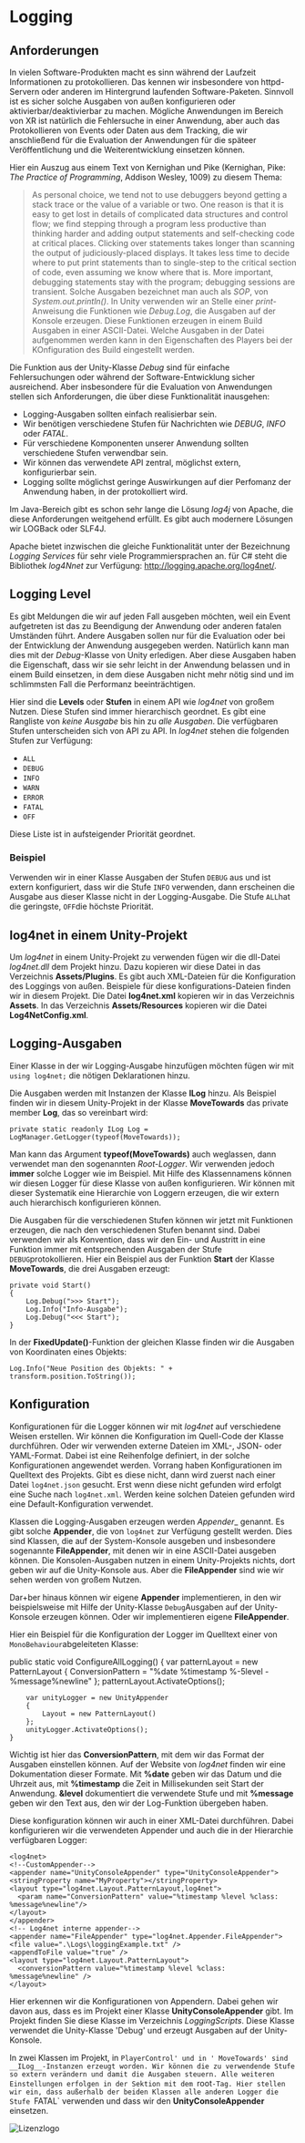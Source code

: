# Logging

## Anforderungen
In vielen Software-Produkten macht es sinn während der Laufzeit Informationen zu protokollieren.
Das kennen wir insbesondere von httpd-Servern oder anderen im Hintergrund laufenden Software-Paketen.
Sinnvoll ist es sicher solche Ausgaben von außen konfigurieren oder aktivierbar/deaktivierbar zu machen.
Mögliche Anwendungen im Bereich von XR ist natürlich die Fehlersuche in einer Anwendung,
aber auch das Protokollieren von Events oder Daten aus dem Tracking, die wir anschließend
für die Evaluation der Anwendungen für die späteer Veröffentlichung und die Weiterentwicklung
einsetzen können.

Hier ein Auszug aus einem Text von Kernighan und Pike (Kernighan, Pike: *The Practice of Programming*, Addison 
Wesley, 1009) zu diesem Thema:
> As personal
> choice, we tend not to use debuggers beyond getting a stack trace or the
> value of a variable or two. One reason is that it is easy to get lost in details
> of complicated data structures and control flow; we find stepping through a
> program less productive than thinking harder and adding output statements
> and self-checking code at critical places. Clicking over statements takes longer
> than scanning the output of judiciously-placed displays. It takes less time
> to decide where to put print statements than to single-step to the critical section
> of code, even assuming we know where that is. More important, debugging
> statements stay with the program; debugging sessions are transient.
Solche Ausgaben bezeichnet man auch als *SOP*, von *System.out.println()*.
In Unity verwenden wir an Stelle einer *print*-Anweisung die Funktionen 
wie *Debug.Log*, die Ausgaben auf der Konsole erzeugen. 
Diese Funktionen erzeugen in einem Build Ausgaben in einer ASCII-Datei. 
Welche Ausgaben in der Datei aufgenommen werden kann in den Eigenschaften des Players
bei der KOnfiguration des Build eingestellt werden.

Die Funktion aus der Unity-Klasse *Debug* sind für einfache Fehlersuchungen
oder während der Software-Entwicklung sicher ausreichend.
Aber insbesondere für die Evaluation von Anwendungen stellen sich Anforderungen,
die über diese Funktionalität inausgehen:
- Logging-Ausgaben sollten einfach realisierbar sein.
- Wir benötigen verschiedene Stufen für Nachrichten wie *DEBUG*, *INFO* oder *FATAL*.
- Für verschiedene Komponenten unserer Anwendung sollten verschiedene Stufen verwendbar sein.
- Wir können das verwendete API zentral, möglichst extern, konfigurierbar sein.
- Logging sollte möglichst geringe Auswirkungen auf dier Perfomanz der Anwendung haben, in der protokolliert wird.

Im Java-Bereich gibt es schon sehr lange die Lösung *log4j* von Apache, die diese Anforderungen
weitgehend erfüllt. Es gibt auch modernere Lösungen wir LOGBack oder SLF4J.

Apache bietet inzwischen die gleiche Funktionalität unter der Bezeichnung *Logging Services* für sehr viele Programmiersprachen an. 
für C# steht die Bibliothek *log4Nnet* zur Verfügung: <http://logging.apache.org/log4net/>.


## Logging Level
Es gibt Meldungen die wir auf jeden Fall ausgeben möchten, weil ein Event aufgetreten ist das zu Beendigung der Anwendung
oder anderen fatalen Umständen führt. Andere Ausgaben sollen nur für die Evaluation oder bei der Entwicklung der Anwendung
ausgegeben werden. Natürlich kann man dies mit der *Debug*-Klasse von Unity erledigen. Aber diese Ausgaben haben die Eigenschaft,
dass wir sie sehr leicht in der Anwendung belassen und in einem Build einsetzen, in dem diese Ausgaben nicht mehr nötig
sind und im schlimmsten Fall die Performanz beeinträchtigen.

Hier sind die __Levels__ oder __Stufen__ in einem API wie *log4net* von großem Nutzen. Diese Stufen sind immer hierarchisch
geordnet. Es gibt eine Rangliste von *keine Ausgabe* bis hin zu *alle Ausgaben*.
Die verfügbaren Stufen unterscheiden sich von API zu API. In *log4net* stehen die folgenden Stufen zur Verfügung:

+ `ALL`
+ `DEBUG`
+ `INFO`
+ `WARN`
+ `ERROR`
+ `FATAL`
+ `OFF`

Diese Liste ist in aufsteigender Priorität geordnet. 

### Beispiel
Verwenden wir in einer Klasse Ausgaben der Stufen `DEBUG` aus und ist extern konfiguriert, dass wir die Stufe `INFO` verwenden,
dann erscheinen die Ausgabe aus dieser Klasse nicht in der Logging-Ausgabe. Die Stufe `ALL`hat die geringste,
`OFF`die höchste Priorität.

## log4net in einem Unity-Projekt
Um *log4net* in einem Unity-Projekt zu verwenden fügen wir die dll-Datei *log4net.dll* dem Projekt hinzu. Dazu kopieren wir
diese Datei in das Verzeichnis __Assets/Plugins__. Es gibt auch XML-Dateien für die Konfiguration des Loggings von außen.
Beispiele für diese konfigurations-Dateien finden wir in diesem Projekt.
Die Datei __log4net.xml__ kopieren wir in das Verzeichnis __Assets__. In das Verzeichnis __Assets/Resources__
kopieren wir die Datei __Log4NetConfig.xml__.


## Logging-Ausgaben
Einer Klasse in der wir Logging-Ausgabe hinzufügen möchten fügen wir mit `using log4net;` die nötigen Deklarationen hinzu.

Die Ausgaben werden mit Instanzen der Klasse __ILog__ hinzu. Als Beispiel finden wir in diesem Unity-Projekt
in der Klasse __MoveTowards__ das private member __Log__, das so vereinbart wird: 

    private static readonly ILog Log = LogManager.GetLogger(typeof(MoveTowards));

Man kann das Argument __typeof(MoveTowards)__ auch weglassen, dann verwendet man den sogenannten *Root-Logger*. 
Wir verwenden jedoch __immer__ solche Logger wie im Beispiel. Mit Hilfe des Klassennamens können wir diesen Logger
für diese Klasse von außen konfigurieren. Wir können mit dieser Systematik eine Hierarchie von Loggern
erzeugen, die wir extern auch hierarchisch konfigurieren können.

Die Ausgaben für die verschiedenen Stufen können wir jetzt mit Funktionen erzeugen, die nach den verschiedenen Stufen benannt sind.
Dabei verwenden wir als Konvention, dass wir den Ein- und Austritt in eine Funktion immer mit entsprechenden Ausgaben
der Stufe `DEBUG`protokollieren. Hier ein Beispiel aus der Funktion __Start__ der Klasse __MoveTowards__, die
drei Ausgaben erzeugt:

    private void Start()
    {
        Log.Debug(">>> Start");
        Log.Info("Info-Ausgabe");
        Log.Debug("<<< Start");
    }

In der __FixedUpdate()__-Funktion der gleichen Klasse finden wir die Ausgaben von Koordinaten eines Objekts:

    Log.Info("Neue Position des Objekts: " + transform.position.ToString());
  
## Konfiguration
Konfigurationen für die Logger können wir mit *log4net* auf verschiedene Weisen erstellen. Wir können
die Konfiguration im Quell-Code der Klasse durchführen. Oder wir verwenden externe Dateien
im XML-, JSON- oder YAML-Format. Dabei ist eine Reihenfolge definiert, in der solche Konfigurationen
angewendet werden. 
Vorrang haben Konfigurationen im Quelltext des Projekts. 
Gibt es diese nicht, dann wird zuerst nach einer Datei `log4net.json` gesucht. Erst wenn
diese nicht gefunden wird erfolgt eine Suche nach `log4net.xml`. Werden keine solchen Dateien gefunden
wird eine Default-Konfiguration verwendet.

Klassen die Logging-Ausgaben erzeugen werden _Appender__ genannt. Es gibt solche __Appender__, die
von `log4net` zur Verfügung gestellt werden. Dies sind Klassen, die auf der System-Konsole ausgeben und 
insbesondere sogenannte __FileAppender__, mit denen wir in eine ASCII-Datei ausgeben können. Die
Konsolen-Ausgaben nutzen in einem  Unity-Projekts nichts, dort geben wir auf die Unity-Konsole aus.
Aber die __FileAppender__ sind wie wir sehen werden von großem Nutzen.

Dar+ber hinaus können wir eigene __Appender__ implementieren, in den wir beispielsweise mit Hilfe
der Unity-Klasse `Debug`Ausgaben auf der Unity-Konsole erzeugen können. Oder wir implementieren eigene
__FileAppender__.

Hier ein Beispiel für die Konfiguration der Logger im Quelltext einer von `MonoBehaviour`abgeleiteten Klasse:

   public static void ConfigureAllLogging()
    {
        var patternLayout = new PatternLayout
        {
            ConversionPattern = "%date %timestamp %-5level - %message%newline"
        };
        patternLayout.ActivateOptions();
  
        var unityLogger = new UnityAppender
        {
            Layout = new PatternLayout()
        };
        unityLogger.ActivateOptions();
    }
    
Wichtig ist hier das __ConversionPattern__, mit dem wir das Format der Ausgaben einstellen können. 
Auf der Website von *log4net* finden wir eine Dokumentation dieser Formate. Mit __%date__ geben
wir das Datum und die Uhrzeit aus, mit __%timestamp__ die Zeit in Millisekunden seit Start
der Anwendung. __&level__ dokumentiert die verwendete Stufe und mit __%message__ geben wir den Text
aus, den wir der Log-Funktion übergeben haben.

Diese konfiguration können wir auch in einer XML-Datei durchführen. Dabei konfigurieren wir
die verwendeten Appender und auch die in der Hierarchie verfügbaren Logger:

    <log4net> 
    <!--CustomAppender-->
    <appender name="UnityConsoleAppender" type="UnityConsoleAppender">
    <stringProperty name="MyProperty"></stringProperty>
    <layout type="log4net.Layout.PatternLayout,log4net">
      <param name="ConversionPattern" value="%timestamp %level %class: %message%newline"/>
    </layout>
    </appender>
    <!-- Log4net interne appender-->
    <appender name="FileAppender" type="log4net.Appender.FileAppender">
    <file value=".\Logs\loggingExample.txt" />
    <appendToFile value="true" />
    <layout type="log4net.Layout.PatternLayout">
      <conversionPattern value="%timestamp %level %class: %message%newline" />
    </layout>
  </appender>
  
  <logger name="PlayerControl">
    <level value="DEBUG"/>
  </logger>


  <logger name="MoveTowards">
    <level value="INFO"/>
  </logger>
  
  <root>
    <level value="FATAL"/>
    <appender-ref ref="UnityConsoleAppender"/>
  </root>
  </log4net>

Hier erkennen wir die Konfigurationen von Appendern. Dabei gehen wir davon aus, dass es im Projekt einer Klasse __UnityConsoleAppender__ gibt.
Im Projekt finden Sie diese Klasse im Verzeichnis *LoggingScripts*. Diese Klasse verwendet die Unity-Klasse 'Debug' und erzeugt Ausgaben
auf der Unity-Konsole.

In zwei Klassen im Projekt, in `PlayerControl' und in ' MoveTowards' sind __ILog__-Instanzen erzeugt worden. Wir können die zu verwendende
Stufe so extern verändern und damit die Ausgaben steuern. Alle weiteren Einstellungen erfolgen in der Sektion
mit dem `root`-Tag. Hier stellen wir ein, dass außerhalb der beiden Klassen alle anderen Logger die Stufe `FATAL` verwenden und
dass wir den __UnityConsoleAppender__ einsetzen.


![Lizenzlogo](https://licensebuttons.net/l/by-nc-sa/3.0/de/88x31.png)

